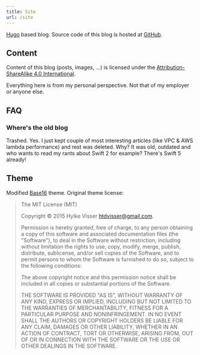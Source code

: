 ```yaml
---
title: Site
url: /site
---
```



[Hugo](https://gohugo.io/) based blog. Source code of this blog is hosted
at [GitHub](https://github.com/zrzka/zrzka.dev).

## Content

Content of this blog (posts, images, ...) is licensed under the
[Attribution-ShareAlike 4.0 International](https://creativecommons.org/licenses/by-sa/4.0/).

Everything here is from my personal perspective. Not that of my employer or anyone else.

## FAQ

### Where's the old blog

Trashed. Yes. I just kept couple of most interesting articles (like VPC & AWS lambda
performance) and rest was deleted. Why? It was old, outdated and who wants to read my
rants about Swift 2 for example? There's Swift 5 already!

## Theme

Modified [Base16](https://github.com/htdvisser/hugo-base16-theme) theme. Original
theme license:

> The MIT License (MIT)
>
> Copyright © 2015 Hylke Visser <htdvisser@gmail.com>.
>
> Permission is hereby granted, free of charge, to any person obtaining a copy
> of this software and associated documentation files (the "Software"), to deal
> in the Software without restriction, including without limitation the rights
> to use, copy, modify, merge, publish, distribute, sublicense, and/or sell
> copies of the Software, and to permit persons to whom the Software is
> furnished to do so, subject to the following conditions:
>
> The above copyright notice and this permission notice shall be included in
> all copies or substantial portions of the Software.
>
> THE SOFTWARE IS PROVIDED "AS IS", WITHOUT WARRANTY OF ANY KIND, EXPRESS OR
> IMPLIED, INCLUDING BUT NOT LIMITED TO THE WARRANTIES OF MERCHANTABILITY,
> FITNESS FOR A PARTICULAR PURPOSE AND NONINFRINGEMENT. IN NO EVENT SHALL THE
> AUTHORS OR COPYRIGHT HOLDERS BE LIABLE FOR ANY CLAIM, DAMAGES OR OTHER
> LIABILITY, WHETHER IN AN ACTION OF CONTRACT, TORT OR OTHERWISE, ARISING FROM,
> OUT OF OR IN CONNECTION WITH THE SOFTWARE OR THE USE OR OTHER DEALINGS IN
> THE SOFTWARE.
